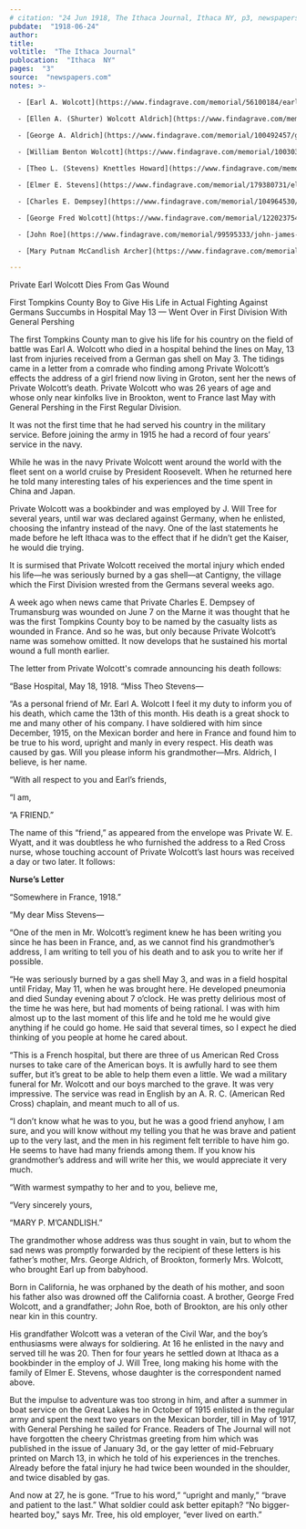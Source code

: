 ```yaml
---
# citation: "24 Jun 1918, The Ithaca Journal, Ithaca NY, p3, newspapers.com."
pubdate:  "1918-06-24"
author: 
title: 
voltitle:  "The Ithaca Journal"
publocation:  "Ithaca  NY"
pages:  "3"
source:  "newspapers.com"
notes: >-

  - [Earl A. Wolcott](https://www.findagrave.com/memorial/56100184/earl-a-wolcott) (Jan 1891 to 12 May 1918). 

  - [Ellen A. (Shurter) Wolcott Aldrich](https://www.findagrave.com/memorial/187990128/ellen-a-aldrich_wolcott) (07 Sep 1843 to 21 Apr 1928), Earl Wolcott’s grandmother, who raised him.
  
  - [George A. Aldrich](https://www.findagrave.com/memorial/100492457/george-a-aldrich), Ellen’s second husband after the death of William Benton Wolcott. 

  - [William Benton Wolcott](https://www.findagrave.com/memorial/100303590/william-benton-wolcott) (06 Oct 1832 to 25 Feb 1911), Earl’s grandfather.

  - [Theo L. (Stevens) Knettles Howard](https://www.findagrave.com/memorial/120732245/theo-l-howard) (25 Feb 1895 to Jun 1979), referred to in the article as "Miss Theo Stevens". 

  - [Elmer E. Stevens](https://www.findagrave.com/memorial/179380731/elmer-e-stevens) (Sep 1872 to 01 Sep 1964) Theo Stevens' father.

  - [Charles E. Dempsey](https://www.findagrave.com/memorial/104964530/charles-e-dempsey) (1896 to 10 Jul 1971).

  - [George Fred Wolcott](https://www.findagrave.com/memorial/122023754/george-frederick-wolcott) (21 Jun 1892 to 09 Jul 1968), Earl's brother.

  - [John Roe](https://www.findagrave.com/memorial/99595333/john-james-roe) (28 May 1843 to 1925), Earl's grandfather.  

  - [Mary Putnam McCandlish Archer](https://www.findagrave.com/memorial/55683833/mary-putnam-archer) (20 Sep 1888 to 16 Apr 1982), The Red Cross nurse who took care of Earl Wolcott in his final days. 26 Oct 1917, she reported to Paris and was assigned initially to the Children's Bureau. She was released from service 25 Nov 1918 due to ill health and returned to the United States 16 Dec 1918 (ancestry.com). 

---
```

Private Earl Wolcott Dies From Gas Wound 

First Tompkins County Boy to Give His Life in Actual Fighting Against Germans Succumbs in Hospital May 13 — Went Over in First Division With General Pershing  

The first Tompkins County man to give his life for his country on the field of battle was Earl A. Wolcott who died in a hospital behind the lines on May, 13 last from injuries received from a German gas shell on May 3. The tidings came in a letter from a comrade who finding among Private Wolcott’s effects the address of a girl friend now living in Groton, sent her the news of Private Wolcott’s death. Private Wolcott who was 26 years of age and whose only near kinfolks live in Brookton, went to France last May with General Pershing in the First Regular Division. 

It was not the first time that he had served his country in the military service. Before joining the army in 1915 he had a record of four years’ service in the navy. 

While he was in the navy Private Wolcott went around the world with the fleet sent on a world cruise by President Roosevelt. When he returned here he told many interesting tales of his experiences and the time spent in China and Japan. 

Private Wolcott was a bookbinder and was employed by J. Will Tree for several years, until war was declared against Germany, when he enlisted, choosing the infantry instead of the navy. One of the last statements he made before he left Ithaca was to the effect that if he didn’t get the Kaiser, he would die trying. 

It is surmised that Private Wolcott received the mortal injury which ended his life—he was seriously burned by a gas shell—at Cantigny, the village which the First Division wrested from the Germans several weeks ago. 

A week ago when news came that Private Charles E. Dempsey of Trumansburg was wounded on June 7 on the Marne it was thought that he was the first Tompkins County boy to be named by the casualty lists as wounded in France. And so he was, but only because Private Wolcott’s name was somehow omitted. It now develops that he sustained his mortal wound a full month earlier. 

The letter from Private Wolcott's comrade announcing his death follows: 

“Base Hospital, May 18, 1918. “Miss Theo Stevens— 

“As a personal friend of Mr. Earl A. Wolcott I feel it my duty to inform you of his death, which came the 13th of this month. His death is a great shock to me and many other of his company. I have soldiered with him since December, 1915, on the Mexican border and here in France and found him to be true to his word, upright and manly in every respect. His death was caused by gas. Will you please inform his grandmother—Mrs. Aldrich, I believe, is her name. 

“With all respect to you and Earl’s friends, 

“I am, 

“A FRIEND.” 

The name of this “friend,” as appeared from the envelope was Private W. E. Wyatt, and it was doubtless he who furnished the address to a Red Cross nurse, whose touching account of Private Wolcott’s last hours was received a day or two later. It follows: 

**Nurse’s Letter**

“Somewhere in France, 1918.” 

“My dear Miss Stevens— 

“One of the men in Mr. Wolcott’s regiment knew he has been writing you since he has been in France, and, as we cannot find his grandmother’s address, I am writing to tell you of his death and to ask you to write her if possible. 

“He was seriously burned by a gas shell May 3, and was in a field hospital until Friday, May 11, when he was brought here. He developed pneumonia and died Sunday evening about 7 o’clock. He was pretty delirious most of the time he was here, but had moments of being rational. I was with him almost up to the last moment of this life and he told me he would give anything if he could go home. He said that several times, so I expect he died thinking of you people at home he cared about. 

“This is a French hospital, but there are three of us American Red Cross nurses to take care of the American boys. It is awfully hard to see them suffer, but it’s great to be able to help them even a little. We wad a military funeral for Mr. Wolcott and our boys marched to the grave. It was very impressive. The service was read in English by an A. R. C. (American Red Cross) chaplain, and meant much to all of us. 

“I don’t know what he was to you, but he was a good friend anyhow, I am sure, and you will know without my telling you that he was brave and patient up to the very last, and the men in his regiment felt terrible to have him go. He seems to have had many friends among them. If you know his grandmother’s address and will write her this, we would appreciate it very much. 

“With warmest sympathy to her and to you, believe me, 

“Very sincerely yours, 

“MARY P. M’CANDLISH.” 

The grandmother whose address was thus sought in vain, but to whom the sad news was promptly forwarded by the recipient of these letters is his father’s mother, Mrs. George Aldrich, of Brookton, formerly Mrs. Wolcott, who brought Earl up from babyhood. 

Born in California, he was orphaned by the death of his mother, and soon his father also was drowned off the California coast. A brother, George Fred Wolcott, and a grandfather; John Roe, both of Brookton, are his only other near kin in this country. 

His grandfather Wolcott was a veteran of the Civil War, and the boy’s enthusiasms were always for soldiering. At 16 he enlisted in the navy and served till he was 20. Then for four years he settled down at Ithaca as a bookbinder in the employ of J. Will Tree, long making his home with the family of Elmer E. Stevens, whose daughter is the correspondent named above. 

But the impulse to adventure was too strong in him, and after a summer in boat service on the Great Lakes he in October of 1915 enlisted in the regular army and spent the next two years on the Mexican border, till in May of 1917, with General Pershing he sailed for France. Readers of The Journal will not have forgotten the cheery Christmas greeting from him which was published in the issue of January 3d, or the gay letter of mid-February printed on March 13, in which he told of his experiences in the trenches. Already before the fatal injury he had twice been wounded in the shoulder, and twice disabled by gas. 

And now at 27, he is gone. “True to his word,” “upright and manly,” “brave and patient to the last.” What soldier could ask better epitaph? “No bigger-hearted boy," says Mr. Tree, his old employer, “ever lived on earth.” 

